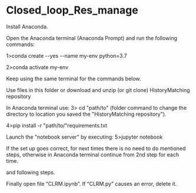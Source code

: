 # Closed_loop_Res_manage

Install Anaconda.

Open the Anaconda terminal (Anaconda Prompt) and run the following commands:

1>conda create --yes --name my-env python=3.7

2>conda activate my-env

Keep using the same terminal for the commands below.

Use files in this folder or download and unzip (or git clone) HistoryMatching repository

In Anaconda terminal use:
3> cd "path/to" (folder
command to change the directory to location you saved the "HistoryMatching repository").

4>pip install -r "path/to/"requirements.txt

Launch the "notebook server" by executing: 
5>jupyter notebook

If the set up goes correct, for next times there is no need to do mentioned steps, otherwise in Anaconda terminal continue from 2nd step for each time.

and following steps.

Finally open file “CLRM.ipynb”.
If “CLRM.py” causes an error, delete it.
